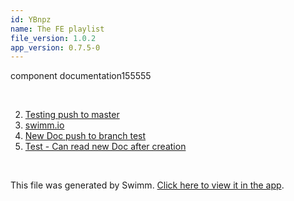```yaml
---
id: YBnpz
name: The FE playlist
file_version: 1.0.2
app_version: 0.7.5-0
---
```


<!-- Intro - Do not remove this comment -->
component documentation155555

<br/>

<!-- Steps - Do not remove this comment -->
2. [Testing push to master](testing-push-to-master.YpYvHhE6EB8e1d6beryL.sw.md)
4. [swimm.io](swimm.io)
5. [New Doc push to branch test](https://swimm-web-app.web.app/repos/U0sVB7lC9at5XPOW1TBW/docs/5gprK)
6. [Test - Can read new Doc after creation](https://swimm-web-app.web.app/repos/U0sVB7lC9at5XPOW1TBW/docs/rpEX5)


<br/>

This file was generated by Swimm. [Click here to view it in the app](https://swimm-web-app.web.app/repos/Z2l0aHViJTNBJTNBc3ItZXh0ZW5zaW9uJTNBJTNBZG91ZWs=/docs/YBnpz).
